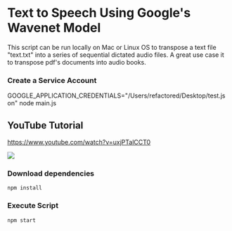 # Text to Speech Using Google's Wavenet Model
This script can be run locally on Mac or Linux OS to transpose a text file "text.txt" into a series of sequential dictated audio files. A great use case it to transpose pdf's documents into audio books.

### Create a Service Account



GOOGLE_APPLICATION_CREDENTIALS="/Users/refactored/Desktop/test.json" node main.js 


## YouTube Tutorial

https://www.youtube.com/watch?v=uxjPTalCCT0

 [![](http://img.youtube.com/vi/uxjPTalCCT0/0.jpg)](https://www.youtube.com/watch?v=uxjPTalCCT0)

 
### Download dependencies
`npm install`

### Execute Script
`npm start`



